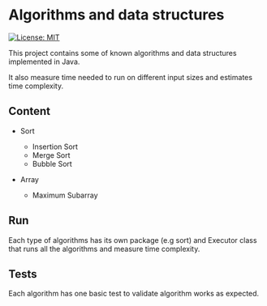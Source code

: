 # Algorithms and data structures
[![License: MIT](https://img.shields.io/badge/License-MIT-yellow.svg)](https://opensource.org/licenses/MIT)


This project contains some of known algorithms and data structures implemented in Java. 

It also measure time needed to run on different input sizes and estimates time complexity.
## Content
* Sort
    * Insertion Sort
    * Merge Sort
    * Bubble Sort
    
* Array
    * Maximum Subarray
    
## Run
Each type of algorithms has its own package (e.g sort) and Executor class that runs all the algorithms and measure time complexity.
## Tests
Each algorithm has one basic test to validate algorithm works as expected.
    

